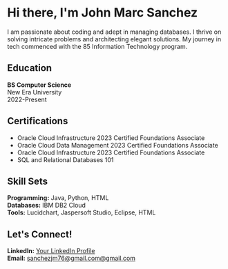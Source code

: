 <h1>Hi there, I'm John Marc Sanchez</h1>
<p>I am passionate about coding and adept in managing databases. I thrive on solving intricate problems and architecting elegant solutions. My journey in tech commenced with the 85 Information Technology program.</p>
    
<h2>Education</h2>
<p><strong>BS Computer Science</strong><br>
New Era University<br>
2022-Present</p>
<h2>Certifications</h2>
<ul>
    <li>Oracle Cloud Infrastructure 2023 Certified Foundations Associate</li>
    <li>Oracle Cloud Data Management 2023 Certified Foundations Associate</li>
    <li>Oracle Cloud Infrastructure 2023 Certified Foundations Associate</li>
    <li>SQL and Relational Databases 101</li>
</ul>

<h2>Skill Sets</h2>
<p><strong>Programming:</strong> Java, Python, HTML<br>
<strong>Databases:</strong> IBM DB2 Cloud<br>
<strong>Tools:</strong> Lucidchart, Jaspersoft Studio, Eclipse, HTML</p>
    
<h2>Let's Connect!</h2>
<p><strong>LinkedIn:</strong> <a href="#">Your LinkedIn Profile</a><br>
<strong>Email:</strong> <a href="mailto:sanchezjm76@gmail.com@gmail.com">sanchezjm76@gmail.com@gmail.com</a></p>
